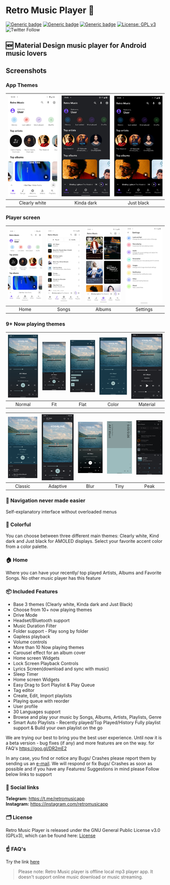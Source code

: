 # Retro Music Player 🎵

[![Generic badge](https://img.shields.io/badge/Platform-Android-green.svg)](https://shields.io/)
[![Generic badge](https://img.shields.io/badge/minSdkVersion-21-green.svg)](https://shields.io/)
[![Generic badge](https://img.shields.io/badge/Downloa-Google_Play-green.svg)](https://shields.io/)
[![License: GPL v3](https://img.shields.io/badge/License-GPL%20v3-blue.svg)](https://github.com/h4h13/RetroMusicPlayer/blob/master/LICENSE.txt)
![Twitter Follow](https://img.shields.io/twitter/follow/retromusicapp?style=social)
## 🆕 Material Design music player for Android music lovers 

## Screenshots
### App Themes
| <img src="screenshots/home.jpeg" width="200"/> | <img src="screenshots/home_dark.jpeg" width="200"/> | <img src="screenshots/home_black.jpeg" width="200"/> |
|:---:|:---:|:---:|
|Clearly white| Kinda dark | Just black|

### Player screen
| <img src="screenshots/home.jpeg" width="200"/>| <img src="screenshots/list.jpeg" width="200"/>| <img src="screenshots/albums.jpeg" width="200"/>| <img src="screenshots/settings.jpeg" width="200"/>|
|:---:|:---:|:---:|:---:|
| Home | Songs | Albums | Settings |

### 9+ Now playing themes
 
| <img src="screenshots/np_normal.jpeg" width="200"/>	|<img src="screenshots/np_fit.jpeg" width="200"/>|   <img src="screenshots/np_flat.jpeg" width="200"/>  	|    <img src="screenshots/np_color.jpeg" width="200"/> 	|     <img src="screenshots/np_material.jpeg" width="200"/>	|
|:-----:	|:-----:	|:-----:	|:-----:	|:-----:	|
| Normal 	| Fit 	| Flat 	| Color 	| Material 	|

| <img src="screenshots/no_classic.jpeg" width="200"/>	|<img src="screenshots/np_adaptive.jpeg" width="200"/>|   <img src="screenshots/np_blur.jpeg" width="200"/>  	|    <img src="screenshots/np_tiny.jpeg" width="200"/> 	|     <img src="screenshots/np_peak.jpeg" width="200"/>	|
|:-----:	|:-----:	|:-----:	|:-----:	|:-----:	|
| Classic 	| Adaptive 	| Blur 	| Tiny 	| Peak 	|

### 🧭 Navigation never made easier 
Self-explanatory interface without overloaded menus

### 🎨 Colorful
You can choose between three different main themes: Clearly white, Kind
dark and Just black for AMOLED displays. Select your favorite accent
color from a color palette.

### 🏠 Home
Where you can have your recently/ top played Artists, Albums and
Favorite Songs. No other music player has this feature

### 📦 Included Features
-  Base 3 themes (Clearly white, Kinda dark and Just Black)
-  Choose from 10+ now playing themes
-  Drive Mode
-  Headset/Bluetooth support
-  Music Duration Filter
-  Folder support - Play song by folder
-  Gapless playback
-  Volume controls
-  More than 10 Now playing themes
-  Carousel effect for an album cover
-  Home screen Widgets
-  Lock Screen Playback Controls
-  Lyrics Screen(download and sync with music)
-  Sleep Timer
-  Home screen Widgets
-  Easy Drag to Sort Playlist & Play Queue
-  Tag editor
-  Create, Edit, Import playlists
-  Playing queue with reorder
-  User profile
-  30 Languages support
-  Browse and play your music by Songs, Albums, Artists, Playlists,
  Genre
-  Smart Auto Playlists - Recently played/Top Played/History Fully
  playlist support & Build your own playlist on the go


We are trying our best to bring you the best user experience. Until now
it is a beta version - bug fixes (if any) and more features are on the
way. for FAQ's https://goo.gl/DR2mE2

In any case, you find or notice any Bugs/ Crashes please report them by
sending us an [e-mail](mailto:monkeycode@gmail.com). We will respond or fix Bugs/ Crashes as soon as
possible and if you have any Features/ Suggestions in mind please Follow
below links to support

### 🔗 Social links
**Telegram:** https://t.me/retromusicapp  
**Instagram:** https://instagram.com/retromusicapp

### 🗂️ License

Retro Music Player is released under the GNU General Public License v3.0
(GPLv3), which can be found here: [License](LICENSE.md)

### ☝️ FAQ's
Try the link [here](FAQ.md)

>Please note: Retro Music player is offline local mp3 player app. It
>doesn't support online music download or music streaming.
